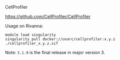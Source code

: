 CellProfiler

https://github.com/CellProfiler/CellProfiler

Usage on Rivanna:
```
module load singularity
singularity pull docker://uvarc/cellprofiler:x.y.z
./cellprofiler_x.y.z.sif
```

Note: `3.1.9` is the final release in major version 3.
